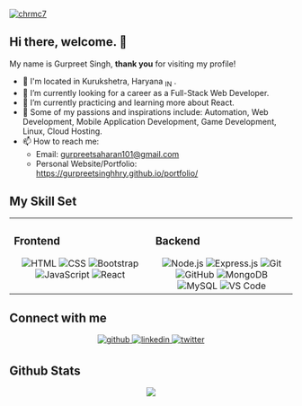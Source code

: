 <p align="left"> <a href="https://twitter.com/gurpreetsinghhr" target="blank"><img src="https://img.shields.io/twitter/follow/gurpreetsinghhr?logo=twitter&style=for-the-badge" alt="chrmc7" /></a> </p>

## Hi there, welcome. 👋

My name is Gurpreet Singh, **thank you** for visiting my profile!

- 📌 I'm located in Kurukshetra, Haryana <sub>IN</sub> .
- 🔭 I’m currently looking for a career as a  Full-Stack Web Developer.
- 🌱 I’m currently practicing and learning more about React. 
- 🧠 Some of my passions and inspirations include: Automation, Web Development, Mobile Application Development, Game Development, Linux, Cloud Hosting. 
- 📫 How to reach me:
    - Email: gurpreetsaharan101@gmail.com
    - Personal Website/Portfolio: https://gurpreetsinghhry.github.io/portfolio/
 
 
## My Skill Set  
<table>
  <tr>
    <td valign="top" width="50%">
 
### Frontend  
<div align="center">  
<img src=https://img.shields.io/badge/-HTML-%23E34F26?style=plastic&logo=html5&logoColor=white alt=HTML />
<img src=https://img.shields.io/badge/-CSS-%231572B6?style=plastic&logo=css3&logoColor=white alt=CSS />
<img src=https://img.shields.io/badge/-Bootstrap-%237952B3?style=plastic&logo=bootstrap&logoColor=white alt=Bootstrap />
<img src=https://img.shields.io/badge/-JavaScript-%23F7DF1E?style=plastic&logo=javascript&logoColor=black alt=JavaScript />
<img src=https://img.shields.io/badge/-React-%2361DAFB?style=plastic&logo=react&logoColor=black alt=React />
    </div>
</td>
<td valign="top" width="50%">
  
### Backend  
<div align="center">  
<img src=https://img.shields.io/badge/-Node-%23339933?style=plastic&logo=node.js&logoColor=white alt=Node.js />
<img src=https://img.shields.io/badge/-Express-black?style=plastic&logo=express&logoColor=white alt=Express.js />
<img src=https://img.shields.io/badge/-Git-%23F05032?style=plastic&logo=git&logoColor=white alt=Git />
<img src=https://img.shields.io/badge/-GitHub-%23181717?style=plastic&logo=github alt=GitHub />
<img src=https://img.shields.io/badge/-MongoDB-%2347A248?style=plastic&logo=mongodb&logoColor=white alt=MongoDB />
<img src=https://img.shields.io/badge/-MySQL-%234479A1?style=plastic&logo=mysql&logoColor=white alt=MySQL />
<img src=https://img.shields.io/badge/-VS%20Code-%23007ACC?style=plastic&logo=visual%20studio%20code&logoColor=white alt='VS Code' />

</div>
</td>

</tr></table>    
    
 
## Connect with me  
<div align="center">
<a href="https://github.com/gurpreetsinghhry" target="_blank">
<img src=https://img.shields.io/badge/-GitHub-%23181717?style=plastic&logo=github alt=github style="margin-bottom: 5px;" />
</a>
<a href="https://linkedin.com/in/gurpreetsinghhry" target="_blank">
<img src=https://img.shields.io/badge/-LinkedIn-%230A66C2?style=plastic&logo=linkedin alt=linkedin style="margin-bottom: 5px;" />
</a>
<a href="https://twitter.com/gurpreetsinghhr" target="_blank">
<img src=https://img.shields.io/badge/-Twitter-%231DA1F2?style=plastic&logo=twitter&logoColor=white alt=twitter style="margin-bottom: 5px;" />
</a>  
</div>

## Github Stats  
<div align="center"><img src="https://github-readme-stats.vercel.app/api?username=gurpreetsinghhry&show_icons=true&count_private=true&hide_border=true" align="center" /></div>  

<br/>  

<!---
gurpreetsinghhry/gurpreetsinghhry is a ✨ special ✨ repository because its `README.md` (this file) appears on your GitHub profile.
You can click the Preview link to take a look at your changes.
--->
